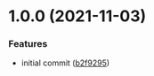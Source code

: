 # 1.0.0 (2021-11-03)


### Features

* initial commit ([b2f9295](https://github.com/augustinesaidimu/mkdoc/commit/b2f9295ca82182cb9d285de74c11be4d58040350))
